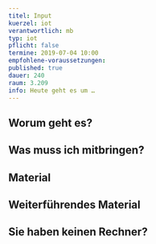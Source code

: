 ```yaml
---
titel: Input
kuerzel: iot
verantwortlich: mb
typ: iot
pflicht: false
termine: 2019-07-04 10:00
empfohlene-voraussetzungen: 
published: true
dauer: 240
raum: 3.209
info: Heute geht es um …
---
```


## Worum geht es?

## Was muss ich mitbringen?

## Material

## Weiterführendes Material

## Sie haben keinen Rechner?
